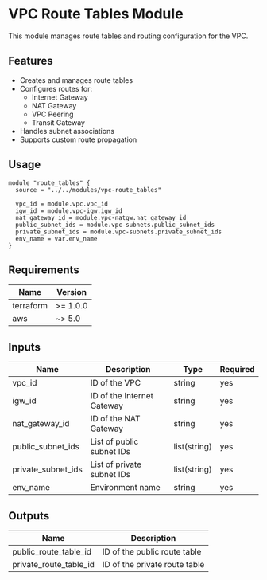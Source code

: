 # VPC Route Tables Module

This module manages route tables and routing configuration for the VPC.

## Features

- Creates and manages route tables
- Configures routes for:
  - Internet Gateway
  - NAT Gateway
  - VPC Peering
  - Transit Gateway
- Handles subnet associations
- Supports custom route propagation

## Usage

```hcl
module "route_tables" {
  source = "../../modules/vpc-route_tables"

  vpc_id = module.vpc.vpc_id
  igw_id = module.vpc-igw.igw_id
  nat_gateway_id = module.vpc-natgw.nat_gateway_id
  public_subnet_ids = module.vpc-subnets.public_subnet_ids
  private_subnet_ids = module.vpc-subnets.private_subnet_ids
  env_name = var.env_name
}
```

## Requirements

| Name | Version |
|------|---------|
| terraform | >= 1.0.0 |
| aws | ~> 5.0 |

## Inputs

| Name | Description | Type | Required |
|------|-------------|------|----------|
| vpc_id | ID of the VPC | string | yes |
| igw_id | ID of the Internet Gateway | string | yes |
| nat_gateway_id | ID of the NAT Gateway | string | yes |
| public_subnet_ids | List of public subnet IDs | list(string) | yes |
| private_subnet_ids | List of private subnet IDs | list(string) | yes |
| env_name | Environment name | string | yes |

## Outputs

| Name | Description |
|------|-------------|
| public_route_table_id | ID of the public route table |
| private_route_table_id | ID of the private route table |
